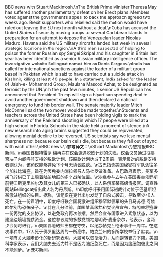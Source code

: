 BBC news with Stuart Mackintosh.\nThe British Prime Minister Theresa May has suffered another parliamentary defeat on her Brexit plans. Members voted against the government’s appeal to back the approach agreed two weeks ago. Brexit supporters who rebelled said the motion would have ruled out leaving the EU next month without a deal.\nCuba has accused the United States of secretly moving troops to several Caribbean islands in preparation for an attempt to depose the Venezuelan leader Nicolas Maduro. Havana said the US military aircrafts landed last week in several strategic locations in the region.\nA third man suspected of helping to poison the former Russian spy Sergei Skripal and his daughter in Britain last year has been identified as a senior Russian military intelligence officer. The investigative website Bellingcat named him as Denis Sergeev.\nIndia has called for international sanctions against the leader of a militant group based in Pakistan which is said to have carried out a suicide attack in Kashmir, killing at least 40 people. In a statement, India asked for the leader of Jaish-e- Mohammad Group, Maulana Masood Azhar, to be designated as terrorist by the UN.\nIn the past few minutes, a senior US Republican has announced that President Trump will sign a bipartisan spending deal to avoid another government shutdown and then declared a national emergency to fund his border wall. The senate majority leader Mitch McConnell said the two moves would be made together.\nStudents and teachers across the United States have been holding vigils to mark the anniversary of the Parkland shooting in which 17 people were killed at a high school in Florida. Schools in the state held a moment of silence.\nA new research into aging brains suggested they could be rejuvenated, allowing mental decline to be reversed. US scientists say we lose mental sharpness not because our brain cells die, but because they fall out of sync with each other.\nBBC news.\n**参考译文：**\nStuart Mackintosh为您播报BBC新闻。\n英国首相特雷莎·梅再次在议会遭遇脱欧计划的失败。议会议员通过投票否决了内阁呼吁支持的脱欧计划，该脱欧计划达成于2周前。表示反对的脱欧支持者则认为，该动议能够避免下个月无协议脱欧。\n古巴指责美国秘密将军队派往多个加拉比海盗，旨在为罢免委内瑞拉领导人马杜罗做准备。古巴政府表示，美军多架飞行棋已于上周着陆该地区的多个战略位置。\n涉嫌参与去年在英国毒害俄罗斯前特工斯克里帕尔及其女儿的第三人已被确认，此人系俄军某高级情报官。调查性网站Bellingcat指出此人名为丹尼斯。\n印度呼吁采用国际制裁针对位于巴基斯坦某激进组织的头目。据称，该组织在克什米尔发动了自杀式袭击，导致至少40人死亡。在一份声明中，印度呼吁联合国将激进组织穆罕默德军的头目马苏德·阿兹哈尔列为恐怖分子。\n就在几分钟前，美国某高级共和党议员宣布，特朗普将签署一份两党的支出协议，以避免政府再次停摆。然后会宣布国家进入紧急状态，以为建造边境墙提供资金。这位参议院的多数党领袖是明奇·麦康奈尔，他表示，这两步会同时进行。\n美国各地的师生都在守夜，以纪念帕克兰枪杀事件一周年。在这次事件中，17人死于佛罗里达周的一所高中。帕克兰州的多所学校举行了默哀。\n一项有关大脑老龄化的新研究表明，大脑可以恢复活力，从而逆转智力下降。美国科学家表示，我们大脑失去活力并不是因为脑细胞死亡，而是因为脑细胞彼此之间不能同步。\nBBC新闻。
        